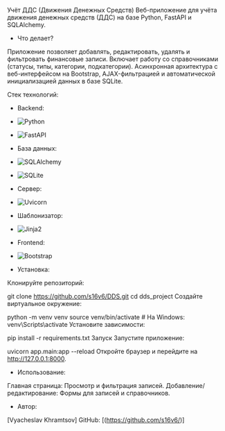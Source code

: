 Учёт ДДС (Движения Денежных Средств)
Веб-приложение для учёта движения денежных средств (ДДС) на базе Python, FastAPI и SQLAlchemy.

- Что делает?

Приложение позволяет добавлять, редактировать, удалять и фильтровать финансовые записи. Включает работу со справочниками (статусы, типы, категории, подкатегории). Асинхронная архитектура с веб-интерфейсом на Bootstrap, AJAX-фильтрацией и автоматической инициализацией данных в базе SQLite.

Стек технологий:
- Backend:
- ![Python](https://img.shields.io/badge/Python-3776AB?style=for-the-badge&logo=python&logoColor=white)
- ![FastAPI](https://img.shields.io/badge/FastAPI-009688?style=for-the-badge&logo=fastapi&logoColor=white)
- База данных:
- ![SQLAlchemy](https://img.shields.io/badge/SQLAlchemy-black?style=for-the-badge&logo=sqlalchemy&logoColor=white)
- ![SQLite](https://img.shields.io/badge/SQLite-07405E?style=for-the-badge&logo=sqlite&logoColor=white)
- Сервер:
- ![Uvicorn](https://img.shields.io/badge/Uvicorn-009688?style=for-the-badge&logo=uvicorn&logoColor=white)
- Шаблонизатор:
- ![Jinja2](https://img.shields.io/badge/Jinja2-fff?style=for-the-badge&logo=jina&logoColor=black)
- Frontend:
- ![Bootstrap](https://img.shields.io/badge/Bootstrap-7952B3?style=for-the-badge&logo=bootstrap&logoColor=white)

- Установка:

Клонируйте репозиторий:

git clone https://github.com/s16v6/DDS.git
cd dds_project
Создайте виртуальное окружение:

python -m venv venv
source venv/bin/activate  # На Windows: venv\Scripts\activate
Установите зависимости:

pip install -r requirements.txt
Запуск
Запустите приложение:

uvicorn app.main:app --reload
Откройте браузер и перейдите на http://127.0.0.1:8000.

- Использование:

Главная страница: Просмотр и фильтрация записей.
Добавление/редактирование: Формы для записей и справочников.

- Автор:

[Vyacheslav Khramtsov] GitHub: [(https://github.com/s16v6/)]